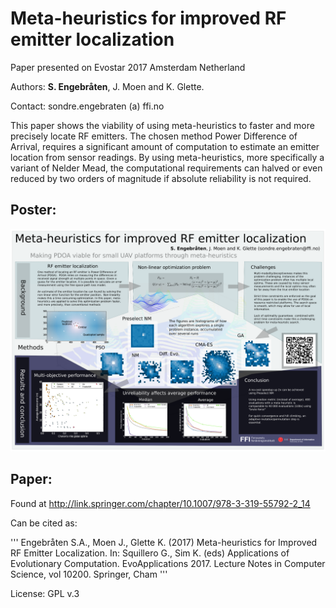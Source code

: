 # Meta-heuristics for improved RF emitter localization
Paper presented on Evostar 2017 Amsterdam Netherland

Authors: **S. Engebråten**, J. Moen and K. Glette.

Contact: sondre.engebraten (a) ffi.no

This paper shows the viability of using meta-heuristics to faster and more precisely locate RF emitters. The chosen method Power Difference of Arrival, requires a significant amount of computation to estimate an emitter location from sensor readings. By using meta-heuristics, more specifically a variant of Nelder Mead, the computational requirements can halved or even reduced by two orders of magnitude if absolute reliability is not required.

## Poster:

![Poster](/poster.png)


## Paper:

Found at http://link.springer.com/chapter/10.1007/978-3-319-55792-2_14

Can be cited as: 

'''
Engebråten S.A., Moen J., Glette K. (2017) Meta-heuristics for Improved RF Emitter Localization. In: Squillero G., Sim K. (eds) Applications of Evolutionary Computation. EvoApplications 2017. Lecture Notes in Computer Science, vol 10200. Springer, Cham
'''

License: GPL v.3
